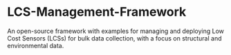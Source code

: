 # LCS-Management-Framework
An open-source framework with examples for managing and deploying Low Cost Sensors (LCSs) for bulk data collection, with a focus on structural and environmental data.
